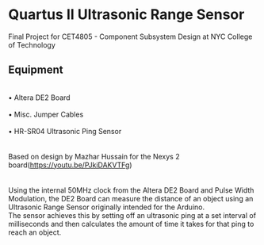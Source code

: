 # Quartus II Ultrasonic Range Sensor

Final Project for CET4805 - Component Subsystem Design at NYC College of Technology 
## Equipment                                                                                                           
</br>• Altera DE2 Board                                                                                                 
</br>• Misc. Jumper Cables                                                                                              
</br>• HR-SR04 Ultrasonic Ping Sensor                                                                                   
</br>                                                                                                              
Based on design by Mazhar Hussain for the Nexys 2 board(https://youtu.be/PJkiDAKVTFg)                                   
</br>                                                                                                              
Using the internal 50MHz clock from the Altera DE2 Board and Pulse Width Modulation, the DE2 Board can measure the distance of an object using an Ultrasonic Range Sensor originally intended for the Arduino.                                                                                                                                        </br>The sensor achieves this by setting off an ultrasonic ping at a set interval of milliseconds and then calculates the amount of time it takes for that ping to reach an object.   
